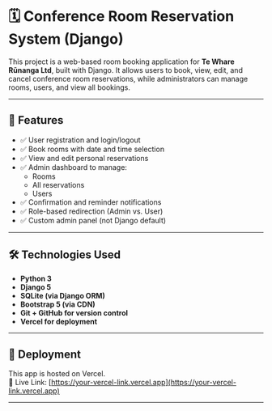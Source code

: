# 🗓️ Conference Room Reservation System (Django)

This project is a web-based room booking application for **Te Whare Rūnanga Ltd**, built with Django. It allows users to book, view, edit, and cancel conference room reservations, while administrators can manage rooms, users, and view all bookings.

---

## 🔧 Features

- ✅ User registration and login/logout
- ✅ Book rooms with date and time selection
- ✅ View and edit personal reservations
- ✅ Admin dashboard to manage:
  - Rooms
  - All reservations
  - Users
- ✅ Confirmation and reminder notifications
- ✅ Role-based redirection (Admin vs. User)
- ✅ Custom admin panel (not Django default)

---

## 🛠 Technologies Used

- **Python 3**
- **Django 5**
- **SQLite (via Django ORM)**
- **Bootstrap 5 (via CDN)**
- **Git + GitHub for version control**
- **Vercel for deployment**

---

## 🚀 Deployment

This app is hosted on Vercel.  
🔗 Live Link: [https://your-vercel-link.vercel.app](https://your-vercel-link.vercel.app)

---
